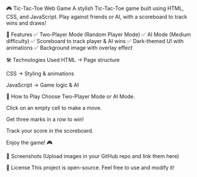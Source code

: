 🎮 Tic-Tac-Toe Web Game
A stylish Tic-Tac-Toe game built using HTML, CSS, and JavaScript. Play against friends or AI, with a scoreboard to track wins and draws!

🚀 Features
✅ Two-Player Mode (Random Player Mode)
✅ AI Mode (Medium difficulty)
✅ Scoreboard to track player & AI wins
✅ Dark-themed UI with animations
✅ Background image with overlay effect

🛠️ Technologies Used
HTML → Page structure

CSS → Styling & animations

JavaScript → Game logic & AI

📌 How to Play
Choose Two-Player Mode or AI Mode.

Click on an empty cell to make a move.

Get three marks in a row to win!

Track your score in the scoreboard.

Enjoy the game! 🎮

📸 Screenshots
(Upload images in your GitHub repo and link them here)


📜 License
This project is open-source. Feel free to use and modify it!